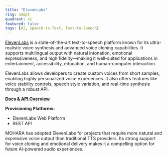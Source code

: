 ```yaml
---
title: "ElevenLabs"
ring: adopt
quadrant: ai
featured: false
tags: [AI, Speech-to-Text, Text-to-Speech]
---
```


[ElevenLabs](https://www.elevenlabs.io/) is a state-of-the-art text-to-speech platform known for its ultra-realistic voice synthesis and advanced voice cloning capabilities. It supports multilingual output with natural intonation, emotional expressiveness, and high fidelity—making it well-suited for applications in entertainment, accessibility, education, and human-computer interaction.

ElevenLabs allows developers to create custom voices from short samples, enabling highly personalized voice experiences. It also offers features like voice stability controls, speech style variation, and real-time synthesis through a robust API.

**[Docs & API Overview](https://docs.elevenlabs.io/)**

**Provisioning Platforms:**

- ElevenLabs Web Platform
- REST API

MOHARA has adopted ElevenLabs for projects that require more natural and expressive voice output than traditional TTS providers. Its strong support for voice cloning and emotional delivery makes it a compelling option for future AI-powered audio experiences.
